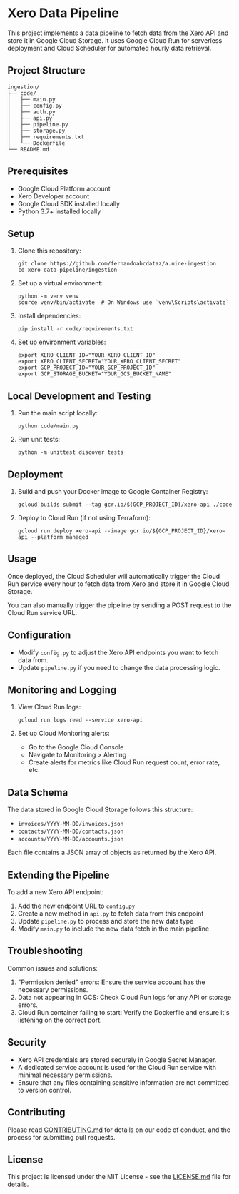 # Xero Data Pipeline

This project implements a data pipeline to fetch data from the Xero API and store it in Google Cloud Storage. It uses Google Cloud Run for serverless deployment and Cloud Scheduler for automated hourly data retrieval.

## Project Structure
```
ingestion/
├── code/
│   ├── main.py
│   ├── config.py
│   ├── auth.py
│   ├── api.py
│   ├── pipeline.py
│   ├── storage.py
│   ├── requirements.txt
│   └── Dockerfile
└── README.md
```

## Prerequisites

- Google Cloud Platform account
- Xero Developer account
- Google Cloud SDK installed locally
- Python 3.7+ installed locally

## Setup

1. Clone this repository:
   ```
   git clone https://github.com/fernandoabcdataz/a.nine-ingestion
   cd xero-data-pipeline/ingestion
   ```

2. Set up a virtual environment:
   ```
   python -m venv venv
   source venv/bin/activate  # On Windows use `venv\Scripts\activate`
   ```

3. Install dependencies:
   ```
   pip install -r code/requirements.txt
   ```

4. Set up environment variables:
   ```
   export XERO_CLIENT_ID="YOUR_XERO_CLIENT_ID"
   export XERO_CLIENT_SECRET="YOUR_XERO_CLIENT_SECRET"
   export GCP_PROJECT_ID="YOUR_GCP_PROJECT_ID"
   export GCP_STORAGE_BUCKET="YOUR_GCS_BUCKET_NAME"
   ```

## Local Development and Testing

1. Run the main script locally:
   ```
   python code/main.py
   ```

2. Run unit tests:
   ```
   python -m unittest discover tests
   ```

## Deployment
1. Build and push your Docker image to Google Container Registry:
   
   ```
   gcloud builds submit --tag gcr.io/${GCP_PROJECT_ID}/xero-api ./code
   ```

2. Deploy to Cloud Run (if not using Terraform):
   ```
   gcloud run deploy xero-api --image gcr.io/${GCP_PROJECT_ID}/xero-api --platform managed
   ```

## Usage

Once deployed, the Cloud Scheduler will automatically trigger the Cloud Run service every hour to fetch data from Xero and store it in Google Cloud Storage.

You can also manually trigger the pipeline by sending a POST request to the Cloud Run service URL.

## Configuration

- Modify `config.py` to adjust the Xero API endpoints you want to fetch data from.
- Update `pipeline.py` if you need to change the data processing logic.

## Monitoring and Logging

1. View Cloud Run logs:
   ```
   gcloud run logs read --service xero-api
   ```

2. Set up Cloud Monitoring alerts:
   - Go to the Google Cloud Console
   - Navigate to Monitoring > Alerting
   - Create alerts for metrics like Cloud Run request count, error rate, etc.

## Data Schema

The data stored in Google Cloud Storage follows this structure:

- `invoices/YYYY-MM-DD/invoices.json`
- `contacts/YYYY-MM-DD/contacts.json`
- `accounts/YYYY-MM-DD/accounts.json`

Each file contains a JSON array of objects as returned by the Xero API.

## Extending the Pipeline

To add a new Xero API endpoint:

1. Add the new endpoint URL to `config.py`
2. Create a new method in `api.py` to fetch data from this endpoint
3. Update `pipeline.py` to process and store the new data type
4. Modify `main.py` to include the new data fetch in the main pipeline

## Troubleshooting

Common issues and solutions:

1. "Permission denied" errors: Ensure the service account has the necessary permissions.
2. Data not appearing in GCS: Check Cloud Run logs for any API or storage errors.
3. Cloud Run container failing to start: Verify the Dockerfile and ensure it's listening on the correct port.

## Security

- Xero API credentials are stored securely in Google Secret Manager.
- A dedicated service account is used for the Cloud Run service with minimal necessary permissions.
- Ensure that any files containing sensitive information are not committed to version control.

## Contributing

Please read [CONTRIBUTING.md](CONTRIBUTING.md) for details on our code of conduct, and the process for submitting pull requests.

## License

This project is licensed under the MIT License - see the [LICENSE.md](LICENSE.md) file for details.